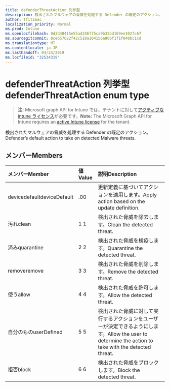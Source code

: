 ```yaml
---
title: defenderThreatAction 列挙型
description: 検出されたマルウェアの脅威を処理する Defender の既定のアクション。
author: tfitzmac
localization_priority: Normal
ms.prod: Intune
ms.openlocfilehash: 8d3d48415e55ad246f75ca9b32bd169ee102fc67
ms.sourcegitcommit: 0ce657622f42c510a104156a96bf1f1f040bc1cd
ms.translationtype: MT
ms.contentlocale: ja-JP
ms.lasthandoff: 04/24/2019
ms.locfileid: "32534319"
---
```

# <a name="defenderthreataction-enum-type"></a><span data-ttu-id="a40d2-103">defenderThreatAction 列挙型</span><span class="sxs-lookup"><span data-stu-id="a40d2-103">defenderThreatAction enum type</span></span>

> <span data-ttu-id="a40d2-104">**注:** Microsoft graph API for Intune では、テナントに対して[アクティブな intune ライセンス](https://go.microsoft.com/fwlink/?linkid=839381)が必要です。</span><span class="sxs-lookup"><span data-stu-id="a40d2-104">**Note:** The Microsoft Graph API for Intune requires an [active Intune license](https://go.microsoft.com/fwlink/?linkid=839381) for the tenant.</span></span>

<span data-ttu-id="a40d2-105">検出されたマルウェアの脅威を処理する Defender の既定のアクション。</span><span class="sxs-lookup"><span data-stu-id="a40d2-105">Defender’s default action to take on detected Malware threats.</span></span>

## <a name="members"></a><span data-ttu-id="a40d2-106">メンバー</span><span class="sxs-lookup"><span data-stu-id="a40d2-106">Members</span></span>
|<span data-ttu-id="a40d2-107">メンバー</span><span class="sxs-lookup"><span data-stu-id="a40d2-107">Member</span></span>|<span data-ttu-id="a40d2-108">値</span><span class="sxs-lookup"><span data-stu-id="a40d2-108">Value</span></span>|<span data-ttu-id="a40d2-109">説明</span><span class="sxs-lookup"><span data-stu-id="a40d2-109">Description</span></span>|
|:---|:---|:---|
|<span data-ttu-id="a40d2-110">devicedefault</span><span class="sxs-lookup"><span data-stu-id="a40d2-110">deviceDefault</span></span>|<span data-ttu-id="a40d2-111">.0</span><span class="sxs-lookup"><span data-stu-id="a40d2-111">0</span></span>|<span data-ttu-id="a40d2-112">更新定義に基づいてアクションを適用します。</span><span class="sxs-lookup"><span data-stu-id="a40d2-112">Apply action based on the update definition.</span></span>|
|<span data-ttu-id="a40d2-113">汚れ</span><span class="sxs-lookup"><span data-stu-id="a40d2-113">clean</span></span>|<span data-ttu-id="a40d2-114">1 </span><span class="sxs-lookup"><span data-stu-id="a40d2-114">1</span></span>|<span data-ttu-id="a40d2-115">検出された脅威を除去します。</span><span class="sxs-lookup"><span data-stu-id="a40d2-115">Clean the detected threat.</span></span>|
|<span data-ttu-id="a40d2-116">済み</span><span class="sxs-lookup"><span data-stu-id="a40d2-116">quarantine</span></span>|<span data-ttu-id="a40d2-117">2 </span><span class="sxs-lookup"><span data-stu-id="a40d2-117">2</span></span>|<span data-ttu-id="a40d2-118">検出された脅威を検疫します。</span><span class="sxs-lookup"><span data-stu-id="a40d2-118">Quarantine the detected threat.</span></span>|
|<span data-ttu-id="a40d2-119">remove</span><span class="sxs-lookup"><span data-stu-id="a40d2-119">remove</span></span>|<span data-ttu-id="a40d2-120">3 </span><span class="sxs-lookup"><span data-stu-id="a40d2-120">3</span></span>|<span data-ttu-id="a40d2-121">検出された脅威を削除します。</span><span class="sxs-lookup"><span data-stu-id="a40d2-121">Remove the detected threat.</span></span>|
|<span data-ttu-id="a40d2-122">使う</span><span class="sxs-lookup"><span data-stu-id="a40d2-122">allow</span></span>|<span data-ttu-id="a40d2-123">4 </span><span class="sxs-lookup"><span data-stu-id="a40d2-123">4</span></span>|<span data-ttu-id="a40d2-124">検出された脅威を許可します。</span><span class="sxs-lookup"><span data-stu-id="a40d2-124">Allow the detected threat.</span></span>|
|<span data-ttu-id="a40d2-125">自分のもの</span><span class="sxs-lookup"><span data-stu-id="a40d2-125">userDefined</span></span>|<span data-ttu-id="a40d2-126">5 </span><span class="sxs-lookup"><span data-stu-id="a40d2-126">5</span></span>|<span data-ttu-id="a40d2-127">検出された脅威に対して実行するアクションをユーザーが決定できるようにします。</span><span class="sxs-lookup"><span data-stu-id="a40d2-127">Allow the user to determine the action to take with the detected threat.</span></span>|
|<span data-ttu-id="a40d2-128">拒否</span><span class="sxs-lookup"><span data-stu-id="a40d2-128">block</span></span>|<span data-ttu-id="a40d2-129">6 </span><span class="sxs-lookup"><span data-stu-id="a40d2-129">6</span></span>|<span data-ttu-id="a40d2-130">検出された脅威をブロックします。</span><span class="sxs-lookup"><span data-stu-id="a40d2-130">Block the detected threat.</span></span>|



